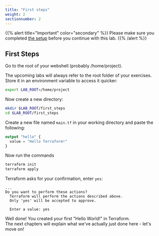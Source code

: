 ```yaml
---
title: "First steps"
weight: 2
sectionnumber: 2
---
```


{{% alert title="Important" color="secondary" %}}
Please make sure you completed [the setup](../../setup/) before you continue with this lab.
{{% /alert %}}

## First Steps

Go to the root of your webshell (probably /home/project).

The upcoming labs will always refer to the root folder of your exercises. Store it in an environment variable to access it quicker:

```bash
export LAB_ROOT=/home/project
```

Now create a new directory:

```bash
mkdir $LAB_ROOT/first_steps
cd $LAB_ROOT/first_steps
```

Create a new file named `main.tf` in your working directory and paste the following:

```terraform
output "hello" {
  value = "Hello Terraform!"
}
```

Now run the commands

```bash
terraform init
terraform apply
```

Terraform asks for your confirmation, enter `yes`:

```
...
Do you want to perform these actions?
  Terraform will perform the actions described above.
  Only 'yes' will be accepted to approve.

  Enter a value: yes
```

Well done! You created your first "Hello World!" in Terraform.  
The next chapters will explain what we've actually just done here - let's move on!

